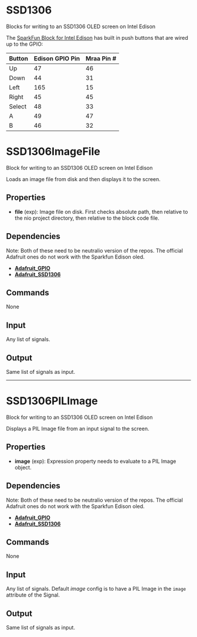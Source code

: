 SSD1306
=======

Blocks for writing to an SSD1306 OLED screen on Intel Edison

The [SparkFun Block for Intel Edison](https://www.sparkfun.com/products/13035) has built in push buttons that are wired up to the GPIO:

| Button | Edison GPIO Pin | Mraa Pin # |
| ------ | --------------- | ---------- |
| Up     | 47              | 46         |
| Down   | 44              | 31         |
| Left   | 165             | 15         |
| Right  | 45              | 45         |
| Select | 48              | 33         |
| A      | 49              | 47         |
| B      | 46              | 32         |

SSD1306ImageFile
================

Block for writing to an SSD1306 OLED screen on Intel Edison

Loads an image file from disk and then displays it to the screen.

Properties
----------
-   **file** (exp): Image file on disk. First checks absolute path, then relative to the nio project directory, then relative to the block code file.

Dependencies
------------
Note: Both of these need to be neutralio version of the repos. The official Adafruit ones do not work with the Sparkfun Edison oled.
-   [**Adafruit_GPIO**](https://github.com/neutralio/Adafruit_Python_GPIO)
-   [**Adafruit_SSD1306**](https://github.com/neutralio/Adafruit_Python_SSD1306)

Commands
--------
None

Input
-----
Any list of signals.

Output
------
Same list of signals as input.

------------------------------------------------------------------------------

SSD1306PILImage
===============

Block for writing to an SSD1306 OLED screen on Intel Edison

Displays a PIL Image file from an input signal to the screen.

Properties
----------
-   **image** (exp): Expression property needs to evaluate to a PIL Image object.

Dependencies
------------
Note: Both of these need to be neutralio version of the repos. The official Adafruit ones do not work with the Sparkfun Edison oled.
-   [**Adafruit_GPIO**](https://github.com/neutralio/Adafruit_Python_GPIO)
-   [**Adafruit_SSD1306**](https://github.com/neutralio/Adafruit_Python_SSD1306)

Commands
--------
None

Input
-----
Any list of signals. Default *image* config is to have a PIL Image in the `image` attribute of the Signal.

Output
------
Same list of signals as input.
